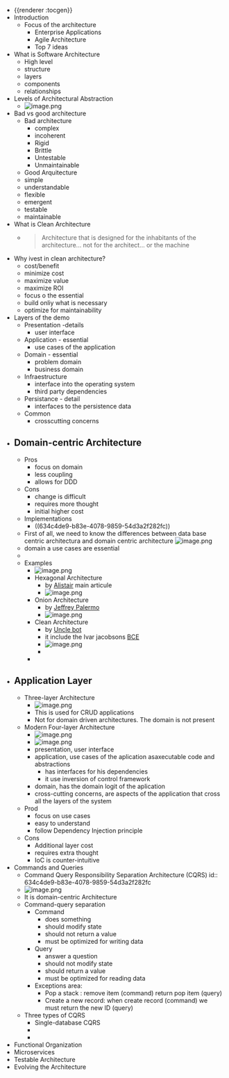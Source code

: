 - {{renderer :tocgen}}
- Introduction
	- Focus of the architecture
		- Enterprise Applications
		- Agile Architecture
		- Top 7 ideas
- What is Software Architecture
	- High level
	- structure
	- layers
	- components
	- relationships
- Levels of Architectural Abstraction
	- ![image.png](../assets/image_1665898189089_0.png)
- Bad vs good architecture
	- Bad architecture
		- complex
		- incoherent
		- Rigid
		- Brittle
		- Untestable
		- Unmaintainable
	- Good Arquitecture
	- simple
	- understandable
	- flexible
	- emergent
	- testable
	- maintainable
- What is Clean Architecture
	- > Architecture that is designed for the inhabitants of the architecture... not for the architect... or the machine
- Why ivest in clean architecture?
	- cost/benefit
	- minimize cost
	- maximize value
	- maximize ROI
	- focus o the essential
	- build onliy what is necessary
	- optimize for maintainability
- Layers of the demo
	- Presentation -details
		- user interface
	- Application - essential
		- use cases of the application
	- Domain - essential
		- problem domain
		- business domain
	- Infraestructure
		- interface into the operating system
		- third party dependencies
	- Persistance - detail
		- interfaces to the persistence data
	- Common
		- crosscutting concerns
- ## Domain-centric Architecture
	- Pros
		- focus on domain
		- less coupling
		- allows for DDD
	- Cons
		- change is difficult
		- requires more thought
		- initial higher cost
	- Implementations
		- ((634c4de9-b83e-4078-9859-54d3a2f282fc))
	- First of all, we need to know the differences between data base centric architectura and domain centric architecture 
	  ![image.png](../assets/image_1665900505040_0.png)
	- domain a use cases are essential
	-
	- Examples
		- ![image.png](../assets/image_1665903725199_0.png)
		- Hexagonal Architecture
			- by [Alistair](https://alistair.cockburn.us/hexagonal-architecture/) main articule
			- ![image.png](../assets/image_1665903247074_0.png)
		- Onion Architecture
			- by [Jeffrey Palermo](https://jeffreypalermo.com/2008/07/the-onion-architecture-part-2/)
			- ![image.png](../assets/image_1665903282469_0.png)
		- Clean Architecture
			- by [Uncle bot](https://blog.cleancoder.com/uncle-bob/2012/08/13/the-clean-architecture.html)
			- it include the Ivar jacobsons [BCE](https://magnus-k-karlsson.blogspot.com/2019/03/entity-control-boundary-ecb-pattern.html)
			- ![image.png](../assets/image_1665903405217_0.png)
			-
		-
- ## Application Layer
	- Three-layer Architecture
		- ![image.png](../assets/image_1665942568675_0.png)
		- This is used for CRUD applications
		- Not for domain driven architectures. The domain is not present
	- Modern Four-layer Architecture
		- ![image.png](../assets/image_1665942742549_0.png)
		- ![image.png](../assets/image_1665943454673_0.png)
		- presentation, user interface
		- application, use cases of the aplication asaxecutable code and abstractions
			- has interfaces for his dependencies
			- it use inversion of control framework
		- domain, has the domain logit of the aplication
		- cross-cutting concerns, are aspects of the application that cross all the layers of the system
	- Prod
		- focus on use cases
		- easy to understand
		- follow Dependency Injection principle
	- Cons
		- Additional layer cost
		- requires extra thought
		- IoC is counter-intuitive
- Commands and Queries
	- Command Query Responsibility Separation Architecture (CQRS)
	  id:: 634c4de9-b83e-4078-9859-54d3a2f282fc
	- ![image.png](../assets/image_1665945889867_0.png)
	- It is domain-centric Architecture
	- Command-query separation
		- Command
			- does something
			- should modify state
			- should not return a value
			- must be optimized for writing data
		- Query
			- answer a question
			- should not modify state
			- should return a value
			- must be optimized for reading data
		- Exceptions area:
			- Pop a stack : remove item (command) return pop item (query)
			- Create a new record: when create record (command) we must return the new ID (query)
	- Three types of CQRS
		- Single-database CQRS
		-
		-
- Functional Organization
- Microservices
- Testable Architecture
- Evolving the Architecture